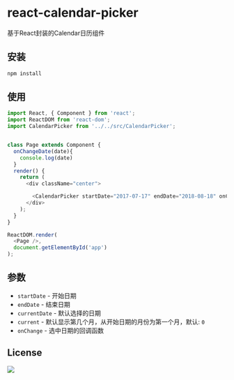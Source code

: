 # react-calendar-picker
基于React封装的Calendar日历组件
## 安装

```bash
npm install
```

## 使用

```javascript
import React, { Component } from 'react';
import ReactDOM from 'react-dom';
import CalendarPicker from '../../src/CalendarPicker';


class Page extends Component {
  onChangeDate(date){
    console.log(date)
  }
  render() {
    return (
      <div className="center">

        <CalendarPicker startDate="2017-07-17" endDate="2018-08-18" onChange={this.onChangeDate} />
      </div>
    );
  }
}

ReactDOM.render(
  <Page />,
  document.getElementById('app')
);

```


## 参数

- `startDate` - 开始日期
- `endDate` - 结束日期
- `currentDate` - 默认选择的日期
- `current` - 默认显示第几个月，从开始日期的月份为第一个月，默认: `0`
- `onChange` - 选中日期的回调函数


## License

[![](https://img.shields.io/badge/license-MIT-blue.svg)](https://opensource.org/licenses/mit-license.php) 
